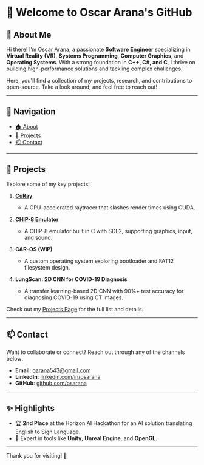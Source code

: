 # 👋 Welcome to Oscar Arana's GitHub

## 🚀 About Me
Hi there! I’m Oscar Arana, a passionate **Software Engineer** specializing in **Virtual Reality (VR)**, **Systems Programming**, **Computer Graphics**, and **Operating Systems**. With a strong foundation in **C++, C#, and C**, I thrive on building high-performance solutions and tackling complex challenges. 

Here, you'll find a collection of my projects, research, and contributions to open-source. Take a look around, and feel free to reach out!

---

## 🔗 Navigation
- [🏠 About](#about-me)
- [📂 Projects](#projects)
- [📫 Contact](#contact)

---

## 📂 Projects
Explore some of my key projects:

1. **[CuRay](https://github.com/osarana/CuRay)**
   - A GPU-accelerated raytracer that slashes render times using CUDA.  

2. **[CHIP-8 Emulator](https://github.com/osarana/CHIP8)**
   - A CHIP-8 emulator built in C with SDL2, supporting graphics, input, and sound.  

3. **CAR-OS (WIP)**  
   - A custom operating system exploring bootloader and FAT12 filesystem design.  

4. **LungScan: 2D CNN for COVID-19 Diagnosis**  
   - A transfer learning-based 2D CNN with 90%+ test accuracy for diagnosing COVID-19 using CT images.

Check out my [Projects Page](#projects) for the full list and details.

---

## 📫 Contact
Want to collaborate or connect? Reach out through any of the channels below:
- **Email**: [oarana543@gmail.com](mailto:oarana543@gmail.com)  
- **LinkedIn**: [linkedin.com/in/osarana](https://linkedin.com/in/osarana)  
- **GitHub**: [github.com/osarana](https://github.com/osarana)

---

## ✨ Highlights
- 🏆 **2nd Place** at the Horizon AI Hackathon for an AI solution translating English to Sign Language.
- 🔧 Expert in tools like **Unity**, **Unreal Engine**, and **OpenGL**.  

---

Thank you for visiting! 🌟
